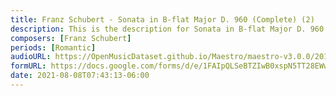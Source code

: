 ```yaml
---
title: Franz Schubert - Sonata in B-flat Major D. 960 (Complete) (2)
description: This is the description for Sonata in B-flat Major D. 960 (Complete) by Franz Schubert
composers: [Franz Schubert]
periods: [Romantic]
audioURL: https://OpenMusicDataset.github.io/Maestro/maestro-v3.0.0/2014/MIDI-UNPROCESSED_04-07-08-10-12-15-17_R2_2014_MID--AUDIO_12_R2_2014_wav.midi
formURL: https://docs.google.com/forms/d/e/1FAIpQLSeBTZIwB0xspN5TT28EWwt96fDEgAbqAFyqfCr6_xzba_8ujA/viewform
date: 2021-08-08T07:43:13-06:00
---
```

